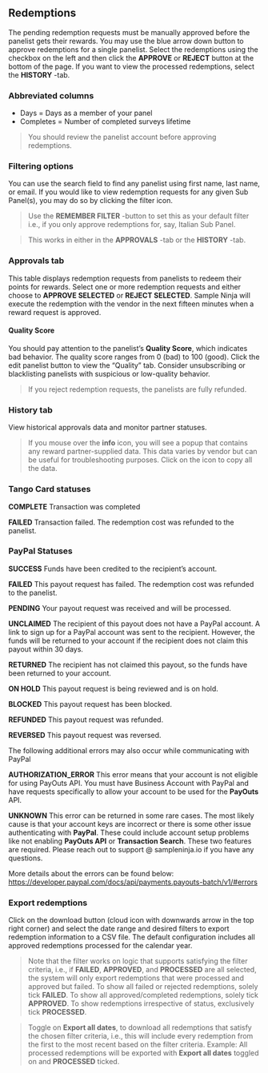 ## Redemptions

The pending redemption requests must be manually approved before the panelist gets their rewards. You may use the blue arrow down button to approve redemptions for a single panelist. Select the redemptions using the checkbox on the left and then click the **APPROVE** or **REJECT** button at the bottom of the page. If you want to view the processed redemptions, select the **HISTORY** -tab.

### Abbreviated columns
- Days = Days as a member of your panel
- Completes = Number of completed surveys lifetime

> You should review the panelist account before approving redemptions.

### Filtering options
You can use the search field to find any panelist using first name, last name, or email. If you would like to view redemption requests for any given Sub Panel(s), you may do so by clicking the filter icon.

> Use the **REMEMBER FILTER** -button to set this as your default filter i.e., if you only approve redemptions for, say, Italian Sub Panel.

> This works in either in the **APPROVALS** -tab or the **HISTORY** -tab.

### Approvals tab

This table displays redemption requests from panelists to redeem their points for rewards. Select one or more redemption requests and either choose to **APPROVE SELECTED** or **REJECT SELECTED**. Sample Ninja will execute the redemption with the vendor in the next fifteen minutes when a reward request is approved.

#### Quality Score
You should pay attention to the panelist’s **Quality Score**, which indicates bad behavior. The quality score ranges from 0 (bad) to 100 (good). Click the edit panelist button to view the “Quality” tab. Consider unsubscribing or blacklisting panelists with suspicious or low-quality behavior. 

> If you reject redemption requests, the panelists are fully refunded.

### History tab

View historical approvals data and monitor partner statuses. 

> If you mouse over the **info** icon, you will see a popup that contains any reward partner-supplied data. This data varies by vendor but can be useful for troubleshooting purposes. Click on the icon to copy all the data.

### Tango Card statuses

**COMPLETE** Transaction was completed

**FAILED** Transaction failed. The redemption cost was refunded to the panelist.

### PayPal Statuses

**SUCCESS** Funds have been credited to the recipient’s account.

**FAILED** This payout request has failed. The redemption cost was refunded to the panelist.

**PENDING** Your payout request was received and will be processed.

**UNCLAIMED** The recipient of this payout does not have a PayPal account. A link to sign up for a PayPal account was sent to the recipient. However, the funds will be returned to your account if the recipient does not claim this payout within 30 days.

**RETURNED** The recipient has not claimed this payout, so the funds have been returned to your account.

**ON HOLD** This payout request is being reviewed and is on hold.

**BLOCKED** This payout request has been blocked.

**REFUNDED** This payout request was refunded.

**REVERSED** This payout request was reversed.

The following additional errors may also occur while communicating with PayPal

**AUTHORIZATION_ERROR** This error means that your account is not eligible for using PayOuts API. You must have Business Account with PayPal and have requests specifically to allow your account to be used for the **PayOuts** API.

**UNKNOWN** This error can be returned in some rare cases. The most likely cause is that your account keys are incorrect or there is some other issue authenticating with **PayPal**. These could include account setup problems like not enabling **PayOuts API** or **Transaction Search**. These two features are required. Please reach out to support @ sampleninja.io if you have any questions.

More details about the errors can be found below:
https://developer.paypal.com/docs/api/payments.payouts-batch/v1/#errors

### Export redemptions
Click on the download button (cloud icon with downwards arrow in the top right corner) and select the date range and desired filters to export redemption information to a CSV file. The default configuration includes all approved redemptions processed for the calendar year.

> Note that the filter works on logic that supports satisfying the filter criteria, i.e., if **FAILED**, **APPROVED**, and **PROCESSED** are all selected, the system will only export redemptions that were processed and approved but failed. To show all failed or rejected redemptions, solely tick **FAILED**. To show all approved/completed redemptions, solely tick **APPROVED**. To show redemptions irrespective of status, exclusively tick **PROCESSED**.

> Toggle on **Export all dates**, to download all redemptions that satisfy the chosen filter criteria, i.e., this will include every redemption from the first to the most recent based on the filter criteria. Example: All processed redemptions will be exported with **Export all dates** toggled on and **PROCESSED** ticked.






